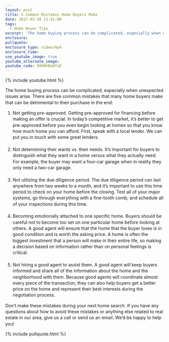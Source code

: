 ```yaml
---
layout: post
title: 5 Common Mistakes Home Buyers Make
date: 2017-03-30 11:41:00
tags:
  - Home Buyer Tips
excerpt: 'The home buying process can be complicated, especially when unexpected issues arise. There are five common mistakes that many home buyers make that can be detrimental to their purchase in the end'
enclosure:
pullquote:
enclosure_type: video/mp4
enclosure_time:
use_youtube_image: true
youtube_alternate_image:
youtube_code: 9XHHhBa0YvE
---
```



{% include youtube.html %}

<div dir="ltr" style="line-height: 1.38; margin-bottom: 0pt; margin-top: 0pt;"><span style="background-color: transparent; color: black; font-family: &quot;arial&quot;; font-size: 14.666666666666666px; font-style: normal; font-variant: normal; font-weight: 400; text-decoration: none; vertical-align: baseline; white-space: pre-wrap;"></span><p>The home buying process can be complicated, especially when unexpected issues arise. There are five common mistakes that many home buyers make that can be detrimental to their purchase in the end:</p><ol><li>Not getting pre-approved. Getting pre-approved for financing before making an offer is crucial. In today&rsquo;s competitive market, it&rsquo;s better to get pre-approved before you even begin looking at homes so that you know how much home you can afford. First, speak with a local lender. We can put you in touch with some great lenders. &nbsp;&nbsp;</li>&nbsp;<li>Not determining their wants vs. their needs. It&rsquo;s important for buyers to distinguish what they want in a home versus what they actually need. For example, the buyer may want a four-car garage when in reality they only need a two-car garage.</li>&nbsp;<li>Not utilizing the due diligence period. The due diligence period can last anywhere from two weeks to a month, and it&rsquo;s important to use this time period to check on your home before the closing. Test all of your major systems, go through everything with a fine-tooth comb, and schedule all of your inspections during this time.</li>&nbsp;<li>Becoming emotionally attached to one specific home. Buyers should be careful not to become too set on one particular home before looking at others. A good agent will ensure that the home that the buyer loves is in good condition and is worth the asking price. A home is often the biggest investment that a person will make in their entire life, so making a decision based on information rather than on personal feelings is critical.</li>&nbsp;<li>Not hiring a good agent to assist them. A good agent will keep buyers informed and share all of the information about the home and the neighborhood with them. Because good agents will coordinate almost every piece of the transaction, they can also help buyers get a better price on the home and represent their best interests during the negotiation process.</li></ol><p>Don&rsquo;t make these mistakes during your next home search. If you have any questions about how to avoid these mistakes or anything else related to real estate in our area, give us a call or send us an email. We&rsquo;d be happy to help you!</p></div>

{% include pullquote.html %}